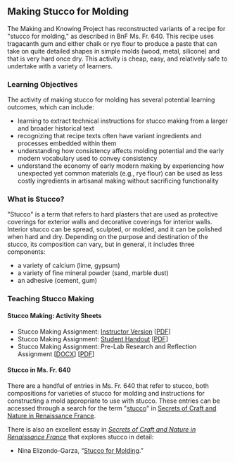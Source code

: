## Making Stucco for Molding

The Making and Knowing Project has reconstructed variants of a recipe for "stucco for molding," as described in BnF Ms. Fr. 640. This recipe uses tragacanth gum and either chalk or rye flour to produce a paste that can take on quite detailed shapes in simple molds (wood, metal, silicone) and that is very hard once dry. This activity is cheap, easy, and relatively safe to undertake with a variety of learners.


### Learning Objectives
The activity of making stucco for molding has several potential learning outcomes, which can include:
- learning to extract technical instructions for stucco making from a larger and broader historical text
- recognizing that recipe texts often have variant ingredients and processes embedded within them 
- understanding how consistency affects molding potential and the early modern vocabulary used to convey consistency
- understand the economy of early modern making by experiencing how unexpected yet common materials (e.g., rye flour) can be used as less costly ingredients in artisanal making without sacrificing functionality


### What is Stucco?
"Stucco" is a term that refers to hard plasters that are used as protective coverings for exterior walls and decorative coverings for interior walls. Interior stucco can be spread, sculpted, or molded, and it can be polished when hard and dry. Depending on the purpose and destination of the stucco, its composition can vary, but in general, it includes three components:
- a variety of calcium (lime, gypsum)
- a variety of fine mineral powder (sand, marble dust)
- an adhesive (cement, gum)


### Teaching Stucco Making

#### Stucco Making: Activity Sheets
- Stucco Making Assignment: [Instructor Version](/resources/activity-sheets/stucco-assignment/) [[PDF](/documents/pdf/stucco_assignment_downloadable_2021.pdf)]
- Stucco Making Assignment: [Student Handout](/resources/activity-sheets/stucco_assignment_student-handout/) [[PDF](/documents/pdf/stucco_assignment_student-handout.pdf)]
- Stucco Making Assignment: Pre-Lab Research and Reflection Assignment [[DOCX](/documents/docx/uchacz_2024_stucco_reflection-assignment.docx)] [[PDF](/documents/pdf/uchacz_2024_stucco_reflection-assignment.pdf)]


#### Stucco in Ms. Fr. 640
There are a handful of entries in Ms. Fr. 640 that refer to stucco, both compositions for varieties of stucco for molding and instructions for constructing a mold appropriate to use with stucco. These entries can be accessed through a search for the term "[stucco](https://edition640.makingandknowing.org/#/search?q=stucco)" in [Secrets of Craft and Nature in Renaissance France](https://edition640.makingandknowing.org/#/).

There is also an excellent essay in [_Secrets of Craft and Nature in Renaissance France_](https://edition640.makingandknowing.org/#/) that explores stucco in detail:
- Nina Elizondo-Garza, “[Stucco for Molding](https://edition640.makingandknowing.org/#/essays/ann_064_fa_17).”
